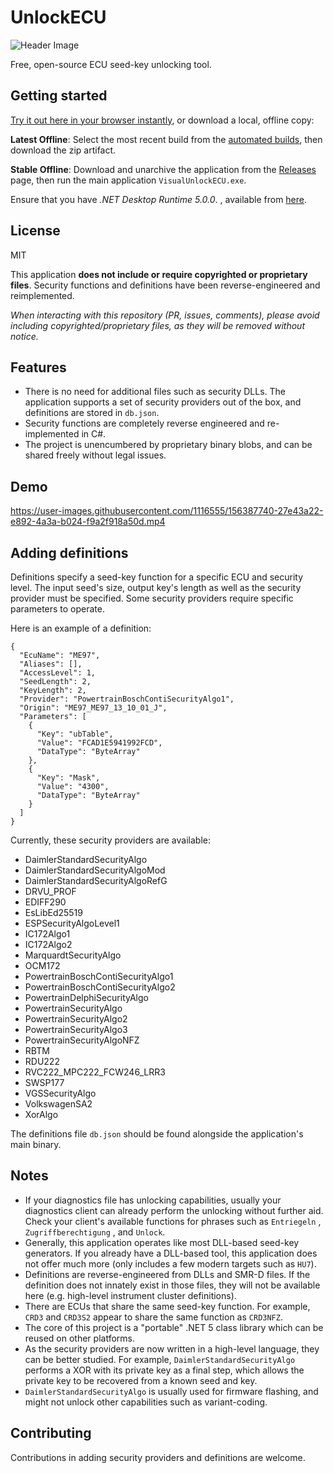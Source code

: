 # UnlockECU

![Header Image](https://user-images.githubusercontent.com/1116555/156388388-4a81bb7d-4b7d-4424-9220-496147332cfa.png)

Free, open-source ECU seed-key unlocking tool. 

## Getting started

[Try it out here in your browser instantly](https://unlockecu.sn.sg/), or download a local, offline copy:

**Latest Offline**: Select the most recent build from the [automated builds](https://github.com/jglim/UnlockECU/actions), then download the zip artifact.

**Stable Offline**: Download and unarchive the application from the [Releases](https://github.com/jglim/UnlockECU/releases/) page, then run the main application `VisualUnlockECU.exe`.

Ensure that you have *.NET Desktop Runtime 5.0.0*. , available from [here](https://dotnet.microsoft.com/download/dotnet/5.0).

## License

MIT

This application **does not include or require copyrighted or proprietary files**. Security functions and definitions have been reverse-engineered and reimplemented.

*When interacting with this repository (PR, issues, comments), please avoid including copyrighted/proprietary files, as they will be removed without notice.*

## Features

- There is no need for additional files such as security DLLs. The application supports a set of security providers out of the box, and definitions are stored in `db.json`.
- Security functions are completely reverse engineered and re-implemented in C#.
- The project is unencumbered by proprietary binary blobs, and can be shared freely without legal issues.

## Demo

https://user-images.githubusercontent.com/1116555/156387740-27e43a22-e892-4a3a-b024-f9a2f918a50d.mp4



## Adding definitions

Definitions specify a seed-key function for a specific ECU and security level. The input seed's size, output key's length as well as the security provider must be specified. Some security providers require specific parameters to operate. 

Here is an example of a definition:

```
{
  "EcuName": "ME97",
  "Aliases": [],
  "AccessLevel": 1,
  "SeedLength": 2,
  "KeyLength": 2,
  "Provider": "PowertrainBoschContiSecurityAlgo1",
  "Origin": "ME97_ME97_13_10_01_J",
  "Parameters": [
    {
      "Key": "ubTable",
      "Value": "FCAD1E5941992FCD",
      "DataType": "ByteArray"
    },
    {
      "Key": "Mask",
      "Value": "4300",
      "DataType": "ByteArray"
    }
  ]
}
```

Currently, these security providers are available:

- DaimlerStandardSecurityAlgo
- DaimlerStandardSecurityAlgoMod
- DaimlerStandardSecurityAlgoRefG
- DRVU_PROF
- EDIFF290
- EsLibEd25519
- ESPSecurityAlgoLevel1
- IC172Algo1
- IC172Algo2
- MarquardtSecurityAlgo
- OCM172
- PowertrainBoschContiSecurityAlgo1
- PowertrainBoschContiSecurityAlgo2
- PowertrainDelphiSecurityAlgo
- PowertrainSecurityAlgo
- PowertrainSecurityAlgo2
- PowertrainSecurityAlgo3
- PowertrainSecurityAlgoNFZ
- RBTM
- RDU222
- RVC222_MPC222_FCW246_LRR3
- SWSP177
- VGSSecurityAlgo
- VolkswagenSA2
- XorAlgo

The definitions file `db.json` should be found alongside the application's main binary.

## Notes

- If your diagnostics file has unlocking capabilities, usually your diagnostics client can already perform the unlocking without further aid. Check your client's available functions for phrases such as `Entriegeln` , `Zugriffberechtigung` , and `Unlock`.
- Generally, this application operates like most DLL-based seed-key generators. If you already have a DLL-based tool, this application does not offer much more (only includes a few modern targets such as `HU7`).
- Definitions are reverse-engineered from DLLs and SMR-D files. If the definition does not innately exist in those files, they will not be available here (e.g. high-level instrument cluster definitions).
- There are ECUs that share the same seed-key function. For example, `CRD3` and `CRD3S2` appear to share the same function as `CRD3NFZ`.
- The core of this project is a "portable" .NET 5 class library which can be reused on other platforms.
- As the security providers are now written in a high-level language, they can be better studied. For example, `DaimlerStandardSecurityAlgo` performs a XOR with its private key as a final step, which allows the private key to be recovered from a known seed and key.
- `DaimlerStandardSecurityAlgo` is usually used for firmware flashing, and might not unlock other capabilities such as variant-coding.

## Contributing

Contributions in adding security providers and definitions are welcome.
